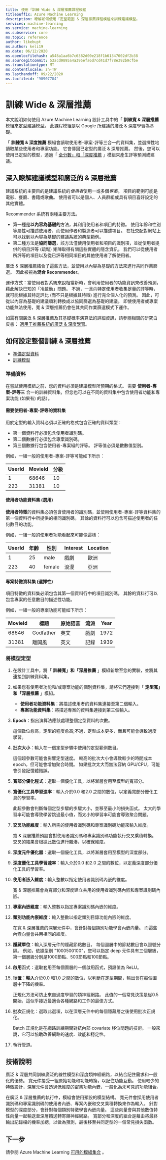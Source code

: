 ```yaml
---
title: 使用「訓練 Wide & 深層推薦課程模組
titleSuffix: Azure Machine Learning
description: 瞭解如何使用「定型範圍 & 深層推薦課程模組來訓練建議模型。
services: machine-learning
ms.service: machine-learning
ms.subservice: core
ms.topic: reference
author: likebupt
ms.author: keli19
ms.date: 06/12/2020
ms.openlocfilehash: a548a1aa6b7c6382d00e218f1b61347002df2b38
ms.sourcegitcommit: 53acd9895a4a395efa6d7cd41d7f78e392b9cfbe
ms.translationtype: MT
ms.contentlocale: zh-TW
ms.lasthandoff: 09/22/2020
ms.locfileid: "90907784"
---
```

# <a name="train-wide--deep-recommender"></a>訓練 Wide & 深層推薦
本文說明如何使用 Azure Machine Learning 設計工具中的「 **訓練寬 & 深層推薦** 模組來定型建議模型。 此課程模組是以 Google 所建議的廣泛 & 深度學習為基礎。

「 **訓練寬 & 深度推薦** 模組會讀取使用者-專案-評等三合一的資料集，並選擇性地讀取某些使用者和專案功能。 它會傳回已定型的廣泛 & 深層推薦。  然後，您可以使用已定型的模型，透過「 [全分數」和「深度推薦](score-wide-and-deep-recommender.md) 」模組來產生評等預測或建議。  

## <a name="more-about-recommendation-models-and-the-wide--deep-recommender"></a>深入瞭解建議模型和廣泛的 & 深層推薦  

建議系統的主要目的是建議系統的*使用者*使用一或多個*專案*。 項目的範例可能是電影、餐廳、書籍或歌曲。 使用者可以是個人、人員群組或具有項目喜好設定的其他實體。  

Recommender 系統有兩種主要方法。 

+ 第一種是**以內容為基礎的**方法，其利用使用者和項目的特徵。 使用年齡和性別等屬性可描述使用者，而使用作者和製造者可以描述項目。 在社交配對網站上可以找到以內容為基礎的建議系統的典型範例。 
+ 第二種方法是**協同篩選**，該方法僅使用使用者和項目的識別項，並從使用者提供的項目評等 (疏鬆) 矩陣取得有關這些實體的隱含資訊。 我們可以從使用者所評等的項目以及從已評等相同項目的其他使用者了解使用者。  

廣泛 & 深層推薦結合了這些方法，並使用以內容為基礎的方法來進行共同作業篩選。 因此被視為**混合 Recommender**。 

運作方式：當使用者對系統來說相當新時，會利用使用者的功能資訊來改善預測，藉此解決已知的「冷啟動」問題。 不過，一旦向特定使用者收集足量的評等時，就可能根據其特定評比 (而不只是根據其特徵) 進行完全個人化的預測。 因此，可從以內容為基礎的建議順利轉換成以協同篩選為基礎的建議。 即使使用者或專案功能無法使用，寬 & 深層推薦仍會在其共同作業篩選模式下運作。  

如需有關廣泛 & 深層推薦及其基礎概率演算法的詳細資訊，請參閱相關的研究白皮書： [適用于推薦系統的廣泛 & 深度學習](https://arxiv.org/pdf/1606.07792.pdf)。  

## <a name="how-to-configure-train-wide--deep-recommender"></a>如何設定整個訓練 & 深層推薦  

+ [準備定型資料](#prepare-data)
+ [訓練模型](#train-the-model)

### <a name="prepare-data"></a>準備資料

在嘗試使用模組之前，您的資料必須是建議模型所預期的格式。 需要 **使用者-專案-評等三** 合一的訓練資料集，但您也可以在不同的資料集中包含使用者功能和專案功能 (如果有) 的話）。

#### <a name="required-dataset-of-user-item-ratings"></a>需要使用者-專案-評等的資料集

用於定型的輸入資料必須以正確的格式包含正確的資料類型： 

+ 第一個資料行必須包含使用者識別碼。
+ 第二個數據行必須包含專案識別碼。
+ 第三個數據行包含使用者-專案組的評等。 評等值必須是數數值型別。 

例如，一組一般的使用者-專案-評等可能如下所示：

|UserId|MovieId|分級|
|------------|-------------|------------|
|1|68646|10|
|223|31381|10|

#### <a name="user-features-dataset-optional"></a>使用者功能資料集 (選用) 

**使用者特徵**的資料集必須包含使用者的識別碼，並使用使用者-專案-評等資料集的第一個資料行中所提供的相同識別碼。 其餘的資料行可以包含可描述使用者的任何數目的功能。  

例如，一組一般的使用者功能看起來可能像這樣： 

|UserId|年齡|性別|Interest|Location|
|------------|--------------|-----------------------|---------------|------------|
|1|25|male| 戲劇    |歐洲|
|223|40|female|浪漫|亞洲|

#### <a name="item-features-dataset-optional"></a>專案特徵資料集 (選擇性) 

項目特徵的資料集必須包含其第一個資料行中的項目識別碼。 其餘的資料行可以包含專案的任意數目的描述性功能。  

例如，一組一般的專案功能可能如下所示：  

|MovieId|標題|原始語言|流派|Year|
|-------------|-------------|-------------------|-----------|---------------|
|68646|Godfather|英文|戲劇|1972|
|31381|離開風|英文|記錄|1939|

### <a name="train-the-model"></a>將模型定型

1.  在設計工具中，將「 **訓練寬」和「深層推薦** 」模組新增至您的實驗，並將其連接到訓練資料集。  
  
2. 如果您有使用者功能和/或專案功能的個別資料集，請將它們連接到「 **定型寬」和「深層推薦** 」模組。  
  
    - **使用者功能資料集**：將描述使用者的資料集連接至第二個輸入。
    - **專案功能資料集**：將描述專案的資料集連接到第三個輸入。  
    
3.  **Epoch**：指出演算法應該處理整個定型資料的次數。 

    這個數位愈高，定型的程度愈高;不過，定型成本更多，而且可能會導致過度學習。

4. **批次大小**：輸入在一個定型步驟中使用的定型範例數目。 

     這個超參數可能會影響定型速度。 較高的批次大小會導致較少的時間成本 epoch，但可能會增加聚合時間。 如果批次太大而無法容納 GPU/CPU，可能會引發記憶體錯誤。

5.  **寬部分優化程式**：選取一個優化工具，以將漸層套用至模型的寬部分。

6.  **寬優化工具學習速率**：輸入介於0.0 和2.0 之間的數位，以定義寬部分優化工具的學習率。

    此超參數會判斷每個定型步驟的步驟大小，並移至最小的損失函式。 太大的學習率可能會導致學習跳過最小值，而太小的學習率可能會導致聚合問題。

7.  **交叉功能維度**：輸入所需的使用者識別碼和專案識別碼功能來輸入維度。 

    寬 & 深層推薦預設會對使用者識別碼和專案識別碼功能執行交叉乘積轉換。 交叉的結果會根據此數位進行雜湊，以確保維度。

8.  **深度元件優化器**：選取一個優化工具，以將漸層套用至模型的深度部分。

9.  **深度優化工具學習速率**：輸入介於0.0 和2.0 之間的數位，以定義深度部分優化工具的學習率。

10.  **使用者嵌入維度**：輸入整數以指定使用者識別碼內嵌的維度。

     寬 & 深層推薦會為寬部分和深度建立共用的使用者識別碼內嵌和專案識別碼內嵌。

11.  **專案內嵌維度**：輸入整數以指定專案識別碼內嵌的維度。

12.  **類別功能內嵌維度**：輸入整數以指定類別目錄功能內嵌的維度。

     在寬 & 深層推薦的深層元件中，會針對每個類別功能學會內嵌向量。 而這些內嵌向量會共用相同的維度。

13.  **隱藏單位**：輸入深層元件的隱藏節點數目。 每個圖層中的節點數目會以逗號分隔。 例如，依據型別 "1000500100"，您可以指定 deep 元件具有三個層級，第一個層級分別是1000節點、500節點和100節點。

14.  **啟用**函式：選取套用至每個圖層的一個啟用函式，預設值為 ReLU。

15.  後**置：輸入**介於0.0 和1.0 之間的數位，以判斷在定型期間，輸出會在每個圖層中下降的機率。

     正規化方法可防止來自過度學習的類神經網路。 此值的一個常見決策是從0.5 開始，這似乎接近最適合各種網路和工作的最佳方式。

16.  **批次**正規化：選取此選項，以在深層元件中的每個隱藏層之後使用批次正規化。

     Batch 正規化是在網路訓練期間對抗內部 covariate 移位問題的技術。 一般來說，它可以協助改善網路的速度、效能和穩定性。 

17.  執行管道。

##  <a name="technical-notes"></a>技術說明

廣泛 & 深層共同訓練廣泛的線性模型和深度類神經網路，以結合記住需求和一般化的優勢。 寬元件接受一組原始功能和功能轉換，以記住功能互動。 使用較少的特徵設計，深層元件會透過低維度的密集功能內嵌，一般化為未可見的功能組合。 

在廣泛 & 深層推薦的執行中，模組會使用預設的模型結構。 寬元件會採用使用者識別碼和專案識別碼的使用者內嵌、專案內嵌和交叉乘積轉換來作為輸入。 針對模型的深度部分，會針對每個類別特徵學會內嵌向量。 這些向量會與其他數值特性向量一起輸送至深層饋送轉寄類神經網路。 寬部分和深度的組合是藉由將最終輸出記錄檔的機率加總，以做為預測，最後移至共同定型的一個常見損失函數。


## <a name="next-steps"></a>下一步

請參閱 Azure Machine Learning [可用的模組集合](module-reference.md) 。 
